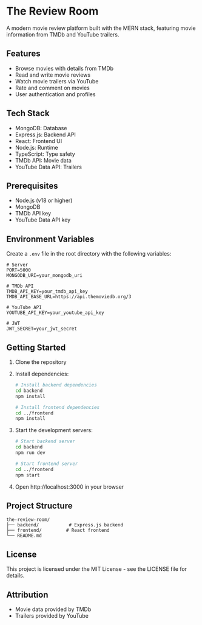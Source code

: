 # The Review Room

A modern movie review platform built with the MERN stack, featuring movie information from TMDb and YouTube trailers.

## Features

- Browse movies with details from TMDb
- Read and write movie reviews
- Watch movie trailers via YouTube
- Rate and comment on movies
- User authentication and profiles

## Tech Stack

- MongoDB: Database
- Express.js: Backend API
- React: Frontend UI
- Node.js: Runtime
- TypeScript: Type safety
- TMDb API: Movie data
- YouTube Data API: Trailers

## Prerequisites

- Node.js (v18 or higher)
- MongoDB
- TMDb API key
- YouTube Data API key

## Environment Variables

Create a `.env` file in the root directory with the following variables:

```
# Server
PORT=5000
MONGODB_URI=your_mongodb_uri

# TMDb API
TMDB_API_KEY=your_tmdb_api_key
TMDB_API_BASE_URL=https://api.themoviedb.org/3

# YouTube API
YOUTUBE_API_KEY=your_youtube_api_key

# JWT
JWT_SECRET=your_jwt_secret
```

## Getting Started

1. Clone the repository
2. Install dependencies:
   ```bash
   # Install backend dependencies
   cd backend
   npm install

   # Install frontend dependencies
   cd ../frontend
   npm install
   ```

3. Start the development servers:
   ```bash
   # Start backend server
   cd backend
   npm run dev

   # Start frontend server
   cd ../frontend
   npm start
   ```

4. Open http://localhost:3000 in your browser

## Project Structure

```
the-review-room/
├── backend/           # Express.js backend
├── frontend/         # React frontend
└── README.md
```

## License

This project is licensed under the MIT License - see the LICENSE file for details.

## Attribution

- Movie data provided by TMDb
- Trailers provided by YouTube 